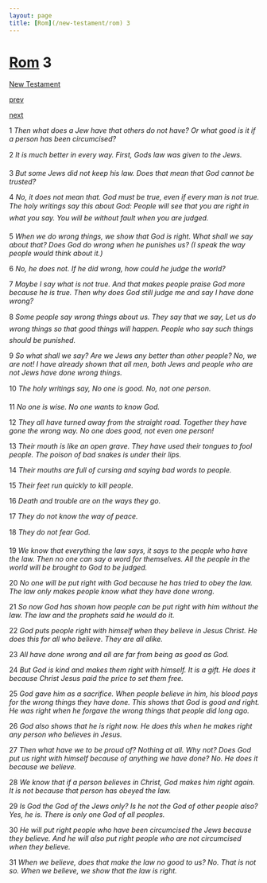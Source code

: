 ```yaml
---
layout: page
title: [Rom](/new-testament/rom) 3
---
```


# [Rom](/new-testament/rom) 3

[New Testament](/new-testament)


[prev](/new-testament/rom/rom-2.html)


[next](/new-testament/rom/rom-4.html)

1 _Then what does a Jew have that others do not have? Or what good is it if a person has been circumcised?_

2 _It is much better in every way. First, Gods law was given to the Jews._

3 _But some Jews did not keep his law. Does that mean that God cannot be trusted?_

4 _No, it does not mean that. God must be true, even if every man is not true. The holy writings say this about God: People will see that you are right in what you say. You will be without fault when you are judged._

5 _When we do wrong things, we show that God is right. What shall we say about that?  Does God do wrong when he punishes us? (I speak the way people would think about it.)_

6 _No, he does not. If he did wrong, how could he judge the world?_

7 _Maybe I say what is not true. And that makes people praise God more because he is true.  Then why does God still judge me and say I have done wrong?_

8 _Some people say wrong things about us. They say that we say, Let us do wrong things so that good things will happen. People who say such things should be punished._

9 _So what shall we say? Are we Jews any better than other people? No, we are not! I have already shown that all men, both Jews and people who are not Jews have done wrong things._

10 _The holy writings say, No one is good. No, not one person._

11 _No one is wise. No one wants to know God._

12 _They all have turned away from the straight road. Together they have gone the wrong way. No one does good, not even one person!_

13 _Their mouth is like an open grave. They have used their tongues to fool people. The poison of bad snakes is under their lips._

14 _Their mouths are full of cursing and saying bad words to people._

15 _Their feet run quickly to kill people._

16 _Death and trouble are on the ways they go._

17 _They do not know the way of peace._

18 _They do not fear God._

19 _We know that everything the law says, it says to the people who have the law. Then no one can say a word for themselves. All the people in the world will be brought to God to be judged._

20 _No one will be put right with God because he has tried to obey the law. The law only makes people know what they have done wrong._

21 _So now God has shown how people can be put right with him without the law. The law and the prophets said he would do it._

22 _God puts people right with himself when they believe in Jesus Christ. He does this for all who believe. They are all alike._

23 _All have done wrong and all are far from being as good as God._

24 _But God is kind and makes them right with himself. It is a gift. He does it because Christ Jesus paid the price to set them free._

25 _God gave him as a sacrifice. When people believe in him, his blood pays for the wrong things they have done. This shows that God is good and right. He was right when he forgave the wrong things that people did long ago._

26 _God also shows that he is right now. He does this when he makes right any person who believes in Jesus._

27 _Then what have we to be proud of? Nothing at all. Why not? Does God put us right with himself because of anything we have done? No. He does it because we believe._

28 _We know that if a person believes in Christ, God makes him right again. It is not because that person has obeyed the law._

29 _Is God the God of the Jews only? Is he not the God of other people also? Yes, he is.  There is only one God of all peoples._

30 _He will put right people who have been circumcised the Jews because they believe. And he will also put right people who are not circumcised when they believe._

31 _When we believe, does that make the law no good to us? No. That is not so. When we believe, we show that the law is right._

